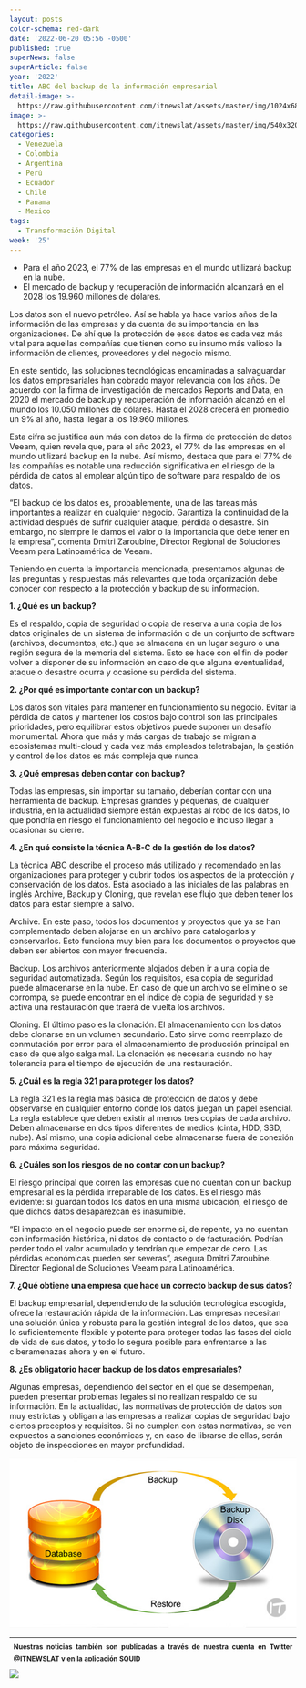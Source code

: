 ```yaml
---
layout: posts
color-schema: red-dark
date: '2022-06-20 05:56 -0500'
published: true
superNews: false
superArticle: false
year: '2022'
title: ABC del backup de la información empresarial
detail-image: >-
  https://raw.githubusercontent.com/itnewslat/assets/master/img/1024x680/Backup-Recovery-g.jpg
image: >-
  https://raw.githubusercontent.com/itnewslat/assets/master/img/540x320/Backup-Recovery-p.jpg
categories:
  - Venezuela
  - Colombia
  - Argentina
  - Perú
  - Ecuador
  - Chile
  - Panama
  - Mexico
tags:
  - Transformación Digital
week: '25'
---
```

- Para el año 2023, el 77% de las empresas en el mundo utilizará backup en la nube.
- El mercado de backup y recuperación de información alcanzará en el 2028 los 19.960 millones de dólares.

Los datos son el nuevo petróleo. Así se habla ya hace varios años de la información de las empresas y da cuenta de su importancia en las organizaciones. De ahí que la protección de esos datos es cada vez más vital para aquellas compañías que tienen como su insumo más valioso la información de clientes, proveedores y del negocio mismo.

En este sentido, las soluciones tecnológicas encaminadas a salvaguardar los datos empresariales han cobrado mayor relevancia con los años. De acuerdo con la firma de investigación de mercados Reports and Data, en 2020 el mercado de backup y recuperación de información alcanzó en el mundo los 10.050 millones de dólares. Hasta el 2028 crecerá en promedio un 9% al año, hasta llegar a los 19.960 millones.

Esta cifra se justifica aún más con datos de la firma de protección de datos Veeam, quien revela que, para el año 2023, el 77% de las empresas en el mundo utilizará backup en la nube. Así mismo, destaca que para el 77% de las compañías es notable una reducción significativa en el riesgo de la pérdida de datos al emplear algún tipo de software para respaldo de los datos.

“El backup de los datos es, probablemente, una de las tareas más importantes a realizar en cualquier negocio. Garantiza la continuidad de la actividad después de sufrir cualquier ataque, pérdida o desastre. Sin embargo, no siempre le damos el valor o la importancia que debe tener en la empresa”, comenta Dmitri Zaroubine, Director Regional de Soluciones Veeam para Latinoamérica de Veeam.

Teniendo en cuenta la importancia mencionada, presentamos algunas de las preguntas y respuestas más relevantes que toda organización debe conocer con respecto a la protección y backup de su información.

**1. ¿Qué es un backup?**

Es el respaldo, copia de seguridad o copia de reserva a una copia de los datos originales de un sistema de información o de un conjunto de software (archivos, documentos, etc.) que se almacena en un lugar seguro o una región segura de la memoria del sistema. Esto se hace con el fin de poder volver a disponer de su información en caso de que alguna eventualidad, ataque o desastre ocurra y ocasione su pérdida del sistema.

**2. ¿Por qué es importante contar con un backup?**

Los datos son vitales para mantener en funcionamiento su negocio. Evitar la pérdida de datos y mantener los costos bajo control son las principales prioridades, pero equilibrar estos objetivos puede suponer un desafío monumental. Ahora que más y más cargas de trabajo se migran a ecosistemas multi-cloud y cada vez más empleados teletrabajan, la gestión y control de los datos es más compleja que nunca.

**3. ¿Qué empresas deben contar con backup?**

Todas las empresas, sin importar su tamaño, deberían contar con una herramienta de backup. Empresas grandes y pequeñas, de cualquier industria, en la actualidad siempre están expuestas al robo de los datos, lo que pondría en riesgo el funcionamiento del negocio e incluso llegar a ocasionar su cierre.

**4. ¿En qué consiste la técnica A-B-C de la gestión de los datos?**

La técnica ABC describe el proceso más utilizado y recomendado en las organizaciones para proteger y cubrir todos los aspectos de la protección y conservación de los datos. Está asociado a las iniciales de las palabras en inglés Archive, Backup y Cloning, que revelan ese flujo que deben tener los datos para estar siempre a salvo.

Archive. En este paso, todos los documentos y proyectos que ya se han complementado deben alojarse en un archivo para catalogarlos y conservarlos. Esto funciona muy bien para los documentos o proyectos que deben ser abiertos con mayor frecuencia.

Backup. Los archivos anteriormente alojados deben ir a una copia de seguridad automatizada. Según los requisitos, esa copia de seguridad puede almacenarse en la nube. En caso de que un archivo se elimine o se corrompa, se puede encontrar en el índice de copia de seguridad y se activa una restauración que traerá de vuelta los archivos.

Cloning. El último paso es la clonación. El almacenamiento con los datos debe clonarse en un volumen secundario. Esto sirve como reemplazo de conmutación por error para el almacenamiento de producción principal en caso de que algo salga mal. La clonación es necesaria cuando no hay tolerancia para el tiempo de ejecución de una restauración.

**5. ¿Cuál es la regla 321 para proteger los datos?**

La regla 321 es la regla más básica de protección de datos y debe observarse en cualquier entorno donde los datos juegan un papel esencial. La regla establece que deben existir al menos tres copias de cada archivo. Deben almacenarse en dos tipos diferentes de medios (cinta, HDD, SSD, nube). Así mismo, una copia adicional debe almacenarse fuera de conexión para máxima seguridad.

**6. ¿Cuáles son los riesgos de no contar con un backup?**

El riesgo principal que corren las empresas que no cuentan con un backup empresarial es la pérdida irreparable de los datos. Es el riesgo más evidente: si guardan todos los datos en una misma ubicación, el riesgo de que dichos datos desaparezcan es inasumible.

“El impacto en el negocio puede ser enorme si, de repente, ya no cuentan con información histórica, ni datos de contacto o de facturación. Podrían perder todo el valor acumulado y tendrían que empezar de cero. Las pérdidas económicas pueden ser severas”, asegura Dmitri Zaroubine. Director Regional de Soluciones Veeam para Latinoamérica.

**7. ¿Qué obtiene una empresa que hace un correcto backup de sus datos?**

El backup empresarial, dependiendo de la solución tecnológica escogida, ofrece la restauración rápida de la información. Las empresas necesitan una solución única y robusta para la gestión integral de los datos, que sea lo suficientemente flexible y potente para proteger todas las fases del ciclo de vida de sus datos, y todo lo segura posible para enfrentarse a las ciberamenazas ahora y en el futuro.

**8. ¿Es obligatorio hacer backup de los datos empresariales?**

Algunas empresas, dependiendo del sector en el que se desempeñan, pueden presentar problemas legales si no realizan respaldo de su información. En la actualidad, las normativas de protección de datos son muy estrictas y obligan a las empresas a realizar copias de seguridad bajo ciertos preceptos y requisitos. Si no cumplen con estas normativas, se ven expuestos a sanciones económicas y, en caso de librarse de ellas, serán objeto de inspecciones en mayor profundidad.

![](https://raw.githubusercontent.com/itnewslat/assets/master/img/540x320/Backup-Recovery-p.jpg)

<table style="height: 42px;" width="569">
<tbody>
<tr>
<td style="text-align: justify;"><sub><strong>Nuestras noticias también son publicadas a través de nuestra cuenta en Twitter <a href="https://twitter.com/itnewslat?lang=es">@ITNEWSLAT</a> y en la aplicación <a href="https://squidapp.co/en/">SQUID</a></strong></sub></td>
</tr>
</tbody>
</table>

<img src="https://tracker.metricool.com/c3po.jpg?hash=56f88a41e39ab42c063cc51676587a04"/>